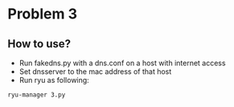 Problem 3
===

How to use?
---
- Run fakedns.py with a dns.conf on a host with internet access
- Set dnsserver to the mac address of that host
- Run ryu as following:
```
ryu-manager 3.py
```
